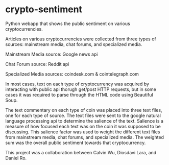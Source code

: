 # crypto-sentiment
Python webapp that shows the public sentiment on various cryptocurrencies.

Articles on various cryptocurrencies were collected from three types of sources: mainstream media, chat forums, and specialized media.


Mainstream Media source: Google news api

Chat Forum source: Reddit api

Specialized Media sources: coindesk.com & cointelegraph.com


In most cases, text on each type of cryptocurrency was acquired by interacting with public api thorugh get/post HTTP requests, 
but in some cases it was required to parse through the HTML code using Beautiful Soup.


The text commentary on each type of coin was placed into three text files, one for each type of source. 
The text files were sent to the google natural language processing api to determine the salience of the text. Salience is 
a measure of how focused each text was on the coin it was supposed to be discussing. This salience factor was used to weight the different text files from mainstream media, chat forums, and specialized media. The weighted sum was the overall public sentiment towards that cryptocurrency.


This project was a collaboration between Calvin Wu, Diosdavi Lara, and Daniel Ro.
